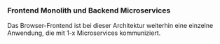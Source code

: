 ### Frontend Monolith und Backend Microservices

Das Browser-Frontend ist bei dieser Architektur weiterhin eine einzelne Anwendung, die mit 1-x Microservices kommuniziert.
